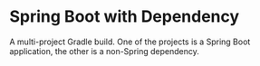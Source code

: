 # Spring Boot with Dependency   

A multi-project Gradle build. One of the projects is a Spring Boot application, the other is a non-Spring dependency.